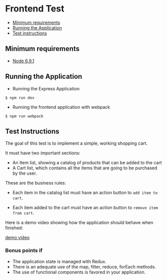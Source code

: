 # Frontend Test

- [Minimum requirements](#minimum-requirements)
- [Running the Application](#running-the-application)
- [Test instructions](#test-instructions)


## Minimum requirements

- [Node 6.9.1][nodejs]


## Running the Application

- Running the Express Application

```shell
$ npm run dev
```

- Running the frontend application with webpack

```shell
$ npm run webpack
```


## Test Instructions

The goal of this test is to implement a simple, working shopping cart.

It must have two important sections:

- An Item list, showing a catalog of products that can be added to the cart
- A Cart list, which contains all the items that are going to be purchased by the user.

These are the business rules:

- Each item in the catalog list must have an action button to `add item to cart`.

- Each item added to the cart must have an action button to `remove item from cart`.


Here is a demo video showing how the application should behave when finished:

[demo video][demo]

### Bonus points if

- The application state is managed with Redux.
- There is an adequate use of the map, filter, reduce, forEach methods.
- The use of functional components is favored in your application.

[nodejs]: https://nodejs.org/en/download/
[demo]: https://www.dropbox.com/s/t6k4oypu2kg3h40/adessa-demo-video.mp4
